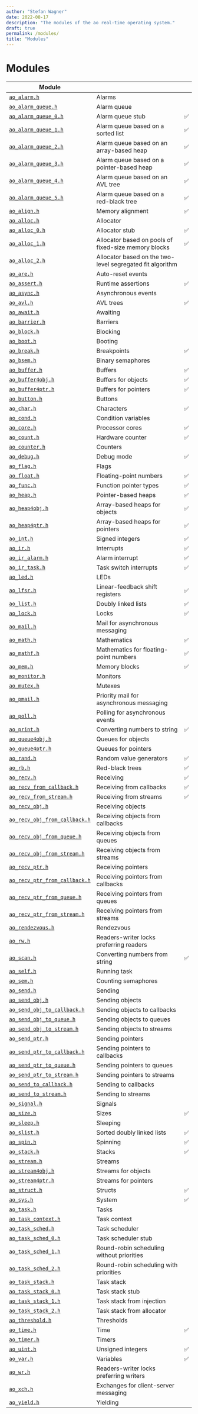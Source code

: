 ```yaml
---
author: "Stefan Wagner"
date: 2022-08-17
description: "The modules of the ao real-time operating system."
draft: true
permalink: /modules/
title: "Modules"
---
```


# Modules

| Module | | |
|--------|-|-|
| [`ao_alarm.h`](alarm.md) | Alarms |
| [`ao_alarm_queue.h`](alarm-queue.md) | Alarm queue |
| [`ao_alarm_queue_0.h`](alarm-queue-0.md) | Alarm queue stub | ✅ |
| [`ao_alarm_queue_1.h`](alarm-queue-1.md) | Alarm queue based on a sorted list | ✅ |
| [`ao_alarm_queue_2.h`](alarm-queue-2.md) | Alarm queue based on an array-based heap  | ✅ |
| [`ao_alarm_queue_3.h`](alarm-queue-3.md) | Alarm queue based on a pointer-based heap | ✅ |
| [`ao_alarm_queue_4.h`](alarm-queue-4.md) | Alarm queue based on an AVL tree | ✅ |
| [`ao_alarm_queue_5.h`](alarm-queue-5.md) | Alarm queue based on a red-black tree | ✅ |
| [`ao_align.h`](align.md) | Memory alignment | ✅ |
| [`ao_alloc.h`](alloc.md) | Allocator |
| [`ao_alloc_0.h`](alloc-0.md) | Allocator stub | ✅ |
| [`ao_alloc_1.h`](alloc-1.md) | Allocator based on pools of fixed-size memory blocks | ✅ |
| [`ao_alloc_2.h`](alloc-2.md) | Allocator based on the two-level segregated fit algorithm |
| [`ao_are.h`](are.md) | Auto-reset events |
| [`ao_assert.h`](assert.md) | Runtime assertions | ✅ |
| [`ao_async.h`](async.md) | Asynchronous events |
| [`ao_avl.h`](avl.md) | AVL trees | ✅ |
| [`ao_await.h`](await.md) | Awaiting |
| [`ao_barrier.h`](barrier.md) | Barriers |
| [`ao_block.h`](block.md) | Blocking |
| [`ao_boot.h`](boot.md) | Booting |
| [`ao_break.h`](break.md) | Breakpoints | ✅ |
| [`ao_bsem.h`](bsem.md) | Binary semaphores |
| [`ao_buffer.h`](buffer.md) | Buffers | ✅ |
| [`ao_buffer4obj.h`](buffer4obj.md) | Buffers for objects | ✅ |
| [`ao_buffer4ptr.h`](buffer4ptr.md) | Buffers for pointers | ✅ |
| [`ao_button.h`](button.md) | Buttons |
| [`ao_char.h`](char.md) | Characters | ✅ |
| [`ao_cond.h`](cond.md) | Condition variables |
| [`ao_core.h`](core.md) | Processor cores | ✅ |
| [`ao_count.h`](count.md) | Hardware counter | ✅ |
| [`ao_counter.h`](counter.md) | Counters |
| [`ao_debug.h`](debug.md) | Debug mode | ✅ |
| [`ao_flag.h`](flag.md) | Flags |
| [`ao_float.h`](float.md) | Floating-point numbers | ✅ |
| [`ao_func.h`](func.md) | Function pointer types | ✅ |
| [`ao_heap.h`](heap.md) | Pointer-based heaps | ✅ |
| [`ao_heap4obj.h`](heap4obj.md) | Array-based heaps for objects | ✅ |
| [`ao_heap4ptr.h`](heap4ptr.md) | Array-based heaps for pointers | ✅ |
| [`ao_int.h`](int.md) | Signed integers | ✅ |
| [`ao_ir.h`](ir.md) | Interrupts | ✅ |
| [`ao_ir_alarm.h`](ir-alarm.md) | Alarm interrupt | ✅ |
| [`ao_ir_task.h`](ir-task.md) | Task switch interrupts | ✅ |
| [`ao_led.h`](led.md) | LEDs |
| [`ao_lfsr.h`](lfsr.md) | Linear-feedback shift registers | ✅ |
| [`ao_list.h`](list.md) | Doubly linked lists | ✅ |
| [`ao_lock.h`](lock.md) | Locks | ✅ |
| [`ao_mail.h`](mail.md) | Mail for asynchronous messaging |
| [`ao_math.h`](math.md) | Mathematics | ✅ |
| [`ao_mathf.h`](mathf.md) | Mathematics for floating-point numbers | ✅ |
| [`ao_mem.h`](mem.md) | Memory blocks | ✅ |
| [`ao_monitor.h`](monitor.md) | Monitors |
| [`ao_mutex.h`](mutex.md) | Mutexes |
| [`ao_pmail.h`](pmail.md) | Priority mail for asynchronous messaging |
| [`ao_poll.h`](poll.md) | Polling for asynchronous events |
| [`ao_print.h`](print.md) | Converting numbers to string | ✅ |
| [`ao_queue4obj.h`](queue4obj.md) | Queues for objects |
| [`ao_queue4ptr.h`](queue4ptr.md) | Queues for pointers |
| [`ao_rand.h`](rand.md) | Random value generators | ✅ |
| [`ao_rb.h`](rb.md) | Red-black trees | ✅ |
| [`ao_recv.h`](recv.md) | Receiving | ✅ |
| [`ao_recv_from_callback.h`](recv-from-callback.md) | Receiving from callbacks | ✅ |
| [`ao_recv_from_stream.h`](recv-from-stream.md) | Receiving from streams | ✅ |
| [`ao_recv_obj.h`](recv-obj.md) | Receiving objects |
| [`ao_recv_obj_from_callback.h`](recv-obj-from-callback.md) | Receiving objects from callbacks |
| [`ao_recv_obj_from_queue.h`](recv-obj-from-queue.md) | Receiving objects from queues |
| [`ao_recv_obj_from_stream.h`](recv-obj-from-stream.md) | Receiving objects from streams |
| [`ao_recv_ptr.h`](recv-ptr.md) | Receiving pointers |
| [`ao_recv_ptr_from_callback.h`](recv-ptr-from-callback.md) | Receiving pointers from callbacks |
| [`ao_recv_ptr_from_queue.h`](recv-ptr-from-queue.md) | Receiving pointers from queues |
| [`ao_recv_ptr_from_stream.h`](recv-ptr-from-stream.md) | Receiving pointers from streams |
| [`ao_rendezvous.h`](rendezvous.md) | Rendezvous |
| [`ao_rw.h`](rw.md) | Readers-writer locks preferring readers |
| [`ao_scan.h`](scan.md) | Converting numbers from string | ✅ |
| [`ao_self.h`](self.md) | Running task |
| [`ao_sem.h`](sem.md) | Counting semaphores |
| [`ao_send.h`](send.md) | Sending |
| [`ao_send_obj.h`](send-obj.md) | Sending objects |
| [`ao_send_obj_to_callback.h`](send-obj-to-callback.md) | Sending objects to callbacks |
| [`ao_send_obj_to_queue.h`](send-obj-to-queue.md) | Sending objects to queues |
| [`ao_send_obj_to_stream.h`](send-obj-to-stream.md) | Sending objects to streams |
| [`ao_send_ptr.h`](send-ptr.md) | Sending pointers |
| [`ao_send_ptr_to_callback.h`](send-ptr-to-callback.md) | Sending pointers to callbacks |
| [`ao_send_ptr_to_queue.h`](send-ptr-to-queue.md) | Sending pointers to queues |
| [`ao_send_ptr_to_stream.h`](send-ptr-to-stream.md) | Sending pointers to streams |
| [`ao_send_to_callback.h`](send-to-callback.md) | Sending to callbacks |
| [`ao_send_to_stream.h`](send-to-stream.md) | Sending to streams |
| [`ao_signal.h`](signal.md) | Signals |
| [`ao_size.h`](size.md) | Sizes | ✅ |
| [`ao_sleep.h`](sleep.md) | Sleeping |
| [`ao_slist.h`](slist.md) | Sorted doubly linked lists | ✅ |
| [`ao_spin.h`](spin.md) | Spinning | ✅ |
| [`ao_stack.h`](stack.md) | Stacks | ✅ |
| [`ao_stream.h`](stream.md) | Streams |
| [`ao_stream4obj.h`](stream4obj.md) | Streams for objects |
| [`ao_stream4ptr.h`](stream4ptr.md) | Streams for pointers |
| [`ao_struct.h`](struct.md) | Structs | ✅ |
| [`ao_sys.h`](sys.md) | System | ✅ |
| [`ao_task.h`](task.md) | Tasks |
| [`ao_task_context.h`](task-context.md) | Task context |
| [`ao_task_sched.h`](task-sched.md) | Task scheduler |
| [`ao_task_sched_0.h`](task-sched-0.md) | Task scheduler stub |
| [`ao_task_sched_1.h`](task-sched-1.md) | Round-robin scheduling without priorities |
| [`ao_task_sched_2.h`](task-sched-2.md) | Round-robin scheduling with priorities |
| [`ao_task_stack.h`](task-stack.md) | Task stack |
| [`ao_task_stack_0.h`](task-stack-0.md) | Task stack stub |
| [`ao_task_stack_1.h`](task-stack-1.md) | Task stack from injection |
| [`ao_task_stack_2.h`](task-stack-2.md) | Task stack from allocator |
| [`ao_threshold.h`](threshold.md) | Thresholds |
| [`ao_time.h`](time.md) | Time | ✅ |
| [`ao_timer.h`](timer.md) | Timers |
| [`ao_uint.h`](uint.md) | Unsigned integers | ✅ |
| [`ao_var.h`](var.md) | Variables | ✅ |
| [`ao_wr.h`](wr.md) | Readers-writer locks preferring writers |
| [`ao_xch.h`](xch.md) | Exchanges for client-server messaging |
| [`ao_yield.h`](yield.md) | Yielding |
